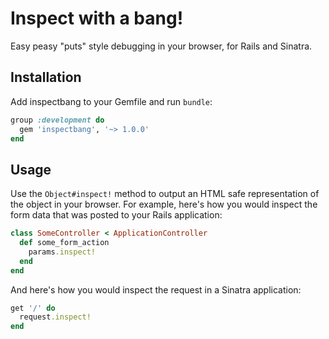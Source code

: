 Inspect with a bang!
====================


Easy peasy "puts" style debugging in your browser, for Rails and Sinatra.


Installation
------------

Add inspectbang to your Gemfile and run `bundle`:

```ruby
group :development do
  gem 'inspectbang', '~> 1.0.0'
end
```


Usage
-----

Use the `Object#inspect!` method to output an HTML safe representation of
the object in your browser. For example, here's how you would inspect the
form data that was posted to your Rails application:

```ruby
class SomeController < ApplicationController
  def some_form_action
    params.inspect!
  end
end
```

And here's how you would inspect the request in a Sinatra application:

```ruby
get '/' do
  request.inspect!
end
```
